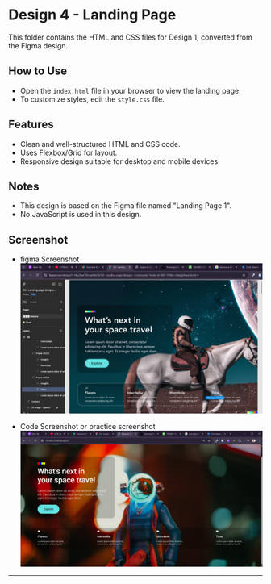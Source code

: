 # Design 4 - Landing Page

This folder contains the HTML and CSS files for Design 1, converted from the Figma design.

## How to Use

- Open the `index.html` file in your browser to view the landing page.
- To customize styles, edit the `style.css` file.

## Features

- Clean and well-structured HTML and CSS code.
- Uses Flexbox/Grid for layout.
- Responsive design suitable for desktop and mobile devices.

## Notes

- This design is based on the Figma file named "Landing Page 1".
- No JavaScript is used in this design.

## Screenshot
- figma Screenshot
![Design 4 Screenshot](/assets/design4/Screenshot%202025-05-23%20220829.png)

- Code Screenshot or practice screenshot
![Design 4 Screenshot](/assets/design4/Screenshot%202025-05-23%20220939.png)

---


